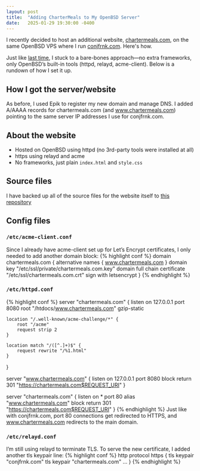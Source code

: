 ```yaml
---
layout: post
title:  "Adding CharterMeals to My OpenBSD Server"
date:   2025-01-29 19:30:00 -0400
---
```

I recently decided to host an additional website, [chartermeals.com][cm-website], on the same OpenBSD VPS where I run [conjfrnk.com][cf-website]. Here's how.

Just like [last time][orig-site-post], I stuck to a bare-bones approach—no extra frameworks, only OpenBSD’s built-in tools (httpd, relayd, acme-client). Below is a rundown of how I set it up.

## How I got the server/website
As before, I used Epik to register my new domain and manage DNS. I added A/AAAA records for chartermeals.com (and www.chartermeals.com) pointing to the same server IP addresses I use for conjfrnk.com.

## About the website
- Hosted on OpenBSD using httpd (no 3rd-party tools were installed at all)
- https using relayd and acme
- No frameworks, just plain `index.html` and `style.css`

## Source files
I have backed up all of the source files for the website itself to [this repository][git-repo]

## Config files
### `/etc/acme-client.conf`
Since I already have acme-client set up for Let’s Encrypt certificates, I only needed to add another domain block:
{% highlight conf %}
domain chartermeals.com {
       alternative names { www.chartermeals.com }
       domain key "/etc/ssl/private/chartermeals.com.key"
       domain full chain certificate "/etc/ssl/chartermeals.com.crt"
       sign with letsencrypt
}
{% endhighlight %}

### `/etc/httpd.conf`
{% highlight conf %}
server "chartermeals.com" {
    listen on 127.0.0.1 port 8080
    root "/htdocs/www.chartermeals.com"
    gzip-static

    location "/.well-known/acme-challenge/*" {
        root "/acme"
        request strip 2
    }

    location match "/([^.]+)$" {
        request rewrite "/%1.html"
    }
}

server "www.chartermeals.com" {
    listen on 127.0.0.1 port 8080
    block return 301 "https://chartermeals.com$REQUEST_URI"
}

server "chartermeals.com" {
    listen on * port 80
    alias "www.chartermeals.com"
    block return 301 "https://chartermeals.com$REQUEST_URI"
}
{% endhighlight %}
Just like with conjfrnk.com, port 80 connections get redirected to HTTPS, and www.chartermeals.com redirects to the main domain.

### `/etc/relayd.conf`
I’m still using relayd to terminate TLS. To serve the new certificate, I added another tls keypair line:
{% highlight conf %}
http protocol https {
    tls keypair "conjfrnk.com"
    tls keypair "chartermeals.com"
    ...
}
{% endhighlight %}


[cm-website]: https://chartermeals.com
[cf-website]: https://conjfrnk.com
[orig-site-post]: https://conjfrnk.github.io/2024/04/15/my-website/
[git-repo]: https://github.com/conjfrnk/charter-meals
